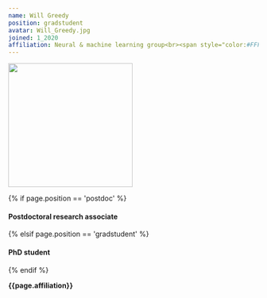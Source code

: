 ```yaml
---
name: Will Greedy
position: gradstudent
avatar: Will_Greedy.jpg
joined: 1_2020
affiliation: Neural & machine learning group<br><span style="color:#FFFFFF">.</span>
---
```


<img width="250" src="{{site.baseurl}}/images/people/{{page.avatar}}" data-action="zoom">

 {% if page.position == 'postdoc' %}
<h4>Postdoctoral research associate</h4>
 {% elsif page.position == 'gradstudent' %}
<h4>PhD student</h4>
 {% endif %}

<b>{{page.affiliation}}</b>